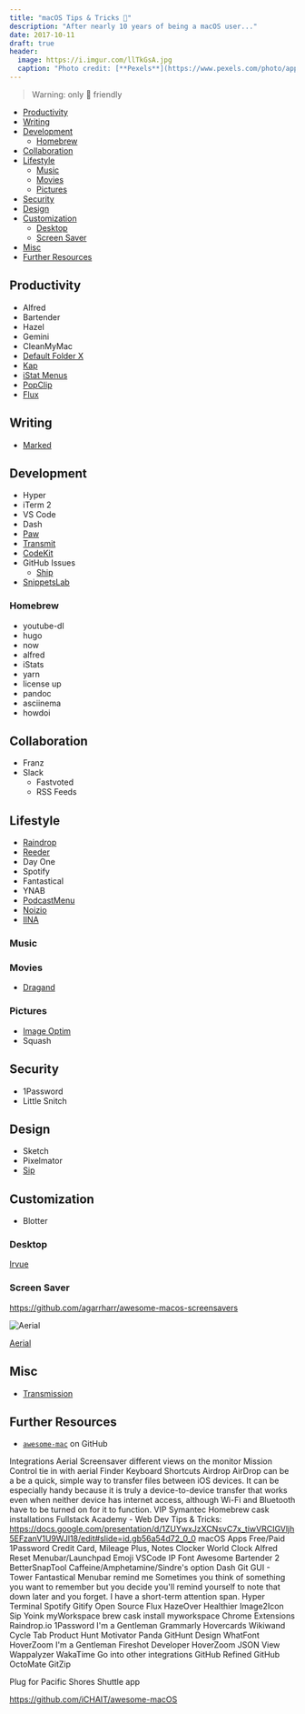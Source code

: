 ```yaml
---
title: "macOS Tips & Tricks "
description: "After nearly 10 years of being a macOS user..."
date: 2017-10-11
draft: true
header:
  image: https://i.imgur.com/llTkGsA.jpg
  caption: "Photo credit: [**Pexels**](https://www.pexels.com/photo/apples-art-dark-food-347208/)"
---
```


> Warning: only  friendly

<!-- TOC -->

- [Productivity](#productivity)
- [Writing](#writing)
- [Development](#development)
  - [Homebrew](#homebrew)
- [Collaboration](#collaboration)
- [Lifestyle](#lifestyle)
  - [Music](#music)
  - [Movies](#movies)
  - [Pictures](#pictures)
- [Security](#security)
- [Design](#design)
- [Customization](#customization)
  - [Desktop](#desktop)
  - [Screen Saver](#screen-saver)
- [Misc](#misc)
- [Further Resources](#further-resources)

<!-- /TOC -->

## Productivity

- Alfred
- Bartender
- Hazel
- Gemini
- CleanMyMac
- [Default Folder X](https://stclairsoft.com/DefaultFolderX/)
- [Kap](https://github.com/wulkano/kap)
- [iStat Menus](https://bjango.com/mac/istatmenus/)
- [PopClip](https://pilotmoon.com/popclip/)
- [Flux](https://justgetflux.com/)

## Writing

- [Marked](https://marked2app.com/)

## Development

- Hyper
- iTerm 2
- VS Code
- Dash
- [Paw](https://paw.cloud/)
- [Transmit](https://www.panic.com/transmit/)
- [CodeKit]()
- GitHub Issues
  - [Ship](https://www.realartists.com/index.html)
- [SnippetsLab](https://www.renfei.org/snippets-lab/)

### Homebrew

- youtube-dl
- hugo
- now
- alfred
- iStats
- yarn
- license up
- pandoc
- asciinema
- howdoi

## Collaboration

- Franz
- Slack
  - Fastvoted
  - RSS Feeds

## Lifestyle

- [Raindrop]()
- [Reeder](https://reederapp.com/mac/#help)
- Day One
- Spotify
- Fantastical
- YNAB
- [PodcastMenu](https://github.com/insidegui/PodcastMenu)
- [Noizio](https://noiz.io/)
- [IINA](https://github.com/lhc70000/iina)

### Music

### Movies

- [Dragand](https://dragand.watch/)

### Pictures

- [Image Optim](https://imageoptim.com/mac)
- Squash

## Security

- 1Password
- Little Snitch

## Design

- Sketch
- Pixelmator
- [Sip](https://sipapp.io/)

## Customization

- Blotter

### Desktop

[Irvue]()

### Screen Saver

https://github.com/agarrharr/awesome-macos-screensavers

![Aerial](https://cloud.githubusercontent.com/assets/499192/10754100/c0e1cc4c-7c95-11e5-9d3b-842d3acc2fd5.gif)

[Aerial](https://github.com/JohnCoates/Aerial)

## Misc

- [Transmission](https://transmissionbt.com/)

## Further Resources

- [`awesome-mac`](https://github.com/jaywcjlove/awesome-mac) on GitHub

Integrations
Aerial Screensaver
different views on the monitor
Mission Control
tie in with aerial
Finder Keyboard Shortcuts
Airdrop
AirDrop can be a be a quick, simple way to transfer files between iOS devices. It can be especially handy because it is truly a device-to-device transfer that works even when neither device has internet access, although Wi-Fi and Bluetooth have to be turned on for it to function.
VIP Symantec
Homebrew
cask installations
Fullstack Academy - Web Dev Tips & Tricks: https://docs.google.com/presentation/d/1ZUYwxJzXCNsvC7x_tiwVRCIGVljh5EFzanV1U9WJl18/edit#slide=id.gb56a54d72_0_0
macOS Apps
Free/Paid
1Password
Credit Card, Mileage Plus, Notes
Clocker
World Clock
Alfred
Reset Menubar/Launchpad
Emoji
VSCode
IP
Font Awesome
Bartender 2
BetterSnapTool
Caffeine/Amphetamine/Sindre's option
Dash
Git GUI - Tower
Fantastical
Menubar remind me
Sometimes you think of something you want to remember but you decide you'll remind yourself to note that down later and you forget. I have a short-term attention span.
Hyper Terminal
Spotify
Gitify
Open Source
Flux
HazeOver
Healthier
Image2Icon
Sip
Yoink
myWorkspace
brew cask install myworkspace
Chrome Extensions
Raindrop.io
1Password
I'm a Gentleman
Grammarly
Hovercards
Wikiwand
Cycle Tab
Product Hunt
Motivator
Panda
GitHunt
Design
WhatFont
HoverZoom
I'm a Gentleman
Fireshot
Developer
HoverZoom
JSON View
Wappalyzer
WakaTime
Go into other integrations
GitHub
Refined GitHub
OctoMate
GitZip

Plug for Pacific Shores Shuttle app

https://github.com/iCHAIT/awesome-macOS